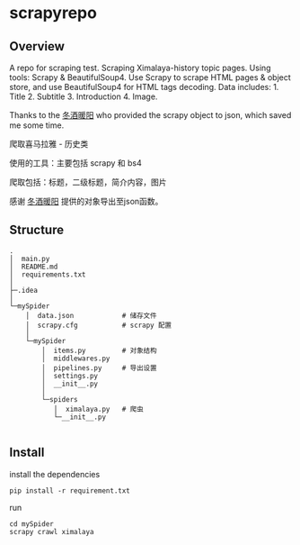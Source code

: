 # scrapyrepo

## Overview
A repo for scraping test. Scraping Ximalaya-history topic pages. Using tools: Scrapy & BeautifulSoup4. Use Scrapy to scrape HTML pages & object store, and use BeautifulSoup4 for HTML tags decoding. Data includes: 1. Title 2. Subtitle 3. Introduction 4. Image.

Thanks to the [冬酒暖阳](https://www.lifepoem.cn/archives/scrapy%E5%B0%86%E6%95%B0%E6%8D%AE%E4%BF%9D%E5%AD%98%E4%B8%BA%E6%A0%87%E5%87%86json%E6%A0%BC%E5%BC%8F%E6%96%87%E4%BB%B6%E7%9A%84%E6%96%B9%E6%B3%95) who provided the scrapy object to json, which saved me some time.


爬取喜马拉雅 - 历史类
 
使用的工具：主要包括 scrapy 和 bs4

爬取包括：标题，二级标题，简介内容，图片

感谢 [冬酒暖阳](https://www.lifepoem.cn/archives/scrapy%E5%B0%86%E6%95%B0%E6%8D%AE%E4%BF%9D%E5%AD%98%E4%B8%BA%E6%A0%87%E5%87%86json%E6%A0%BC%E5%BC%8F%E6%96%87%E4%BB%B6%E7%9A%84%E6%96%B9%E6%B3%95) 提供的对象导出至json函数。

## Structure
```commandline
.
│  main.py
│  README.md
│  requirements.txt 
│
├─.idea
│
└─mySpider
    │  data.json            # 储存文件
    │  scrapy.cfg           # scrapy 配置
    │
    └─mySpider
        │  items.py         # 对象结构
        │  middlewares.py
        │  pipelines.py     # 导出设置
        │  settings.py      
        │  __init__.py
        │
        └─spiders
           │  ximalaya.py   # 爬虫
           └─__init__.py
         

```

## Install 

install the dependencies
````commandline
pip install -r requirement.txt
````
run 
```commandline
cd mySpider
scrapy crawl ximalaya
```


